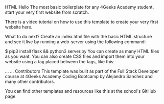 HTML Hello
The most basic boilerplate for any 4Geeks Academy student, start your very first website from scratch.

There is a video tutorial on how to use this template to create your very first website here.

What to do next?
Create an index.html file with the basic HTML structure and see it live by running a web-server using the following command:

$ pip3 install flask && python3 server.py
You can create as many HTML files as you want.
You can also create CSS files and import them into your website using a <link> tag placed between the <head></head> tags, like this:
<head>
  ...
  <link rel="stylesheet" type="text/css" href="styles.css">
  ...
</head>
Contributors
This template was built as part of the Full Stack Developer course at 4Geeks Academy Coding Bootcamp by Alejandro Sanchez and many other contributors.

You can find other templates and resources like this at the school's GitHub page.